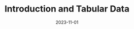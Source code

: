 ---
title: "Introduction and Tabular Data"
index: 1
date: 2023-11-01
materials:
- topic: "Motivation"
  files:
  - type: "colab"
    url: https://colab.research.google.com/github/C4M-UofT/C4M-UofT.github.io/blob/master/lectures/fall/1_tabular/1a - Motivation.ipynb
- topic: "Numpy"
  files:
  - type: "colab"
    url: https://colab.research.google.com/github/C4M-UofT/C4M-UofT.github.io/blob/master/lectures/fall/1_tabular/1b - Numpy.ipynb
- topic: "Pandas"
  files:
  - type: "colab"
    url: https://colab.research.google.com/github/C4M-UofT/C4M-UofT.github.io/blob/master/lectures/fall/1_tabular/1c - Pandas.ipynb
assignment:
  text: "Materials in progress"
  due_date: 2023-11-15 12:00 PM
  submission_link: TBD
  files:
  - type: "colab"
    url: TBD
---